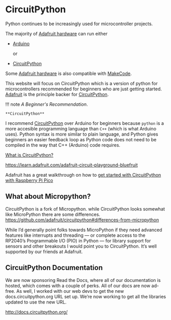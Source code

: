 # CircuitPython

Python continues to be increasingly used for microcontroller projects.

The majority of [Adafruit hardware](../hardware/index.md) can run either

- [Arduino](https://arduino.cc) 

    or 

- [CircuitPython](https://circuitpython.org)  

Some [Adafruit hardware](../hardware/index.md) is also compatible with [MakeCode](https://makecode.org).


This website will focus on CircuitPython which is a version of python for microcontrollers recommended for beginners who are just getting started.  [Adafruit](https://www.adafruit.com) is the principle backer for [CircuitPython](https://circuitpython.org).  

!!! note
    *A Beginner's Recommendation*.

    **CircuitPython**


I recommend [CircuitPython](https://circuitpython.org) over Arduino for beginners because `python` is a more accesible programming language than `C++` (which is what Arduino uses).  Python syntax is more similar to plain language, and Python gives beginners an easier feedback loop as Python code does not need to be compiled in the way that C++ (Arduino) code requires.

[What is CircuitPython?](https://learn.adafruit.com/getting-started-with-raspberry-pi-pico-circuitpython/what-is-circuitpython)



https://learn.adafruit.com/adafruit-circuit-playground-bluefruit

Adafruit has a great walkthrough on how to [get started with CircuitPython with Raspberry Pi Pico](https://learn.adafruit.com/getting-started-with-raspberry-pi-pico-circuitpython/micropython-or-circuitpython)

## What about Micropython?
CircuitPython is a fork of Micropython.
while CircuitPython looks somewhat like MicroPython there are some differences.
https://github.com/adafruit/circuitpython#differences-from-micropython

While I’d generally point folks towards MicroPython if they need advanced features like interrupts and threading — or complete access to the RP2040’s Programmable I/O (PIO) in Python — for library support for sensors and other breakouts I would point you to CircuitPython. It’s well supported by our friends at Adafruit.


## CircuitPython Documentation 
We are now sponsoring Read the Docs, where all of our documentation is hosted, which comes with a couple of perks. All of our docs are now ad-free. As well, I worked with our web devs to get the new docs.circuitpython.org URL set up. We’re now working to get all the libraries updated to use the new URL. 

http://docs.circuitpython.org/

